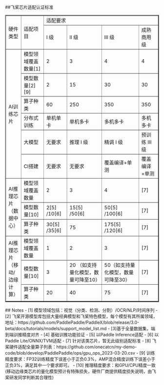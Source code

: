 ##飞桨芯片适配认证标准


<table border="2" >
	<tr >
		<td rowspan="2">硬件类型</td>
		<td rowspan="2">适配项目</td>
		<td colspan="4">适配要求</td>
	</tr>
	<tr >
		<td> I 级 </td>
		<td> II 级 </td>
		<td> III 级</td>
		<td> 成熟商用级 </td>
	</tr>
	<tr >
		<td width="10%" rowspan="6">AI训练芯片</td>
		<td>模型领域覆盖数量[1]</td>
		<td>2</td>
		<td>3</td>
		<td>4</td>
		<td>4</td>
	</tr>
		<td>模型数量[2] [9]</td>
		<td>2</td>
		<td>15</td>
		<td>30</td>
		<td>30</td>
	</tr>
	</tr>
		<td>算子种类</td>
		<td>60</td>
		<td>250</td>
		<td>350</td>
		<td>350</td>
	</tr>	
	</tr>
		<td>分布式训练</td>
		<td>单机单卡</td>
		<td>单机多卡</td>
		<td>多机多卡</td>
		<td>多机多卡</td>
	</tr>	
	</tr>
		<td>大模型</td>
		<td>无要求</td>
		<td>推理 I 级</td>
		<td>精调 I 级</td>
		<td>预训练 III 级</td>
	</tr>	
	</tr>
		<td>CI搭建</td>
		<td>无要求</td>
		<td>无要求</td>
		<td>覆盖编译+单测</td>
		<td>覆盖编译+单测</td>
	</tr>	
	<tr >
		<td width="10%" rowspan="3">AI推理芯片（数据中心）</td>
		<td>模型领域覆盖数量</td>
		<td>2</td>
		<td>3</td>
		<td>4</td>
		<td>[7]</td>
	</tr>
	</tr>
		<td>模型数量[10] </td>
		<td>2[5] /10[6] </td>
		<td>15[5] /50[6] </td>
		<td>50[5] /100[6] </td>
		<td>[7]</td>
	</tr>
	</tr>
		<td>算子种类</td>
		<td>30[5] /35[6]</td>
		<td>75</td>
		<td>175[5] /120[6] </td>
		<td>[7]</td>
	</tr>	
	<tr >
		<td width="10%" rowspan="6">AI推理芯片（移动/边缘计算）</td>
		<td>模型领域覆盖数量</td>
		<td>1</td>
		<td>2</td>
		<td>3</td>
		<td>[7]</td>
	</tr>
	</tr>
		<td>模型数量[10]</td>
		<td>3 </td>
		<td>20 （如支持量化模型，数量可降至10）</td>
		<td>50（如支持量化模型，数量可降至30） </td>
		<td>[7]</td>
	</tr>
	</tr>
		<td>算子种类</td>
		<td>20</td>
		<td>40</td>
		<td>75</td>
		<td>[7]</td>
	</tr>	
</table>
## Notes
- [1] 模型领域包括：视觉（分类、检测、分割）/OCR/NLP/时间序列 
- [2] 飞桨开源模型库包括大量经典模型和飞桨特色模型，每个模型有其所属领域，地址：https://github.com/PaddlePaddle/PaddleX/blob/release/3.0-beta/docs/tutorials/models/support_model_list.md
- [3]基于全量数据集，端到端训推精度对齐
- [4] 基础训推功能验证
- [5] 以Paddle Inference适配
- [6] 以Paddle Lite/ONNX/TVM适配
- [7] 针对该类芯片，暂无此级别适配标准
- [8] 飞桨硬件适配全量算子列表：https://github.com/onecatcn/my-demo-code/blob/develop/PaddlePaddle/ops/gpu_ops_2023-03-20.csv
- [9] 训练精度要求：FP32训练精度下误差小于正负0.3%，AMP混合精度训练下误差小于正负3%，满足其中一个要求即可。
- [10] 推理精度要求：和GPU/CPU精度一致(移动边缘类芯片的量化模型预计有特殊损失，硬件厂商提供精度损失说明，由飞桨研发同学判断其合理性)
